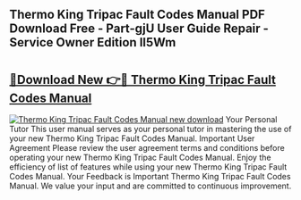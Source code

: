 ## Thermo King Tripac Fault Codes Manual PDF Download Free - Part-gjU User Guide Repair - Service Owner Edition lI5Wm

# <h2><a href="http://bc70027.oget.top/?id=Thermo+King+Tripac+Fault+Codes+Manual">🔗Download New 👉🔴 Thermo King Tripac Fault Codes Manual</a></h2>

[![Thermo King Tripac Fault Codes Manual new download](https://i.imgur.com/5g1atiW.png)](http://bc70027.oget.top/?id=Thermo+King+Tripac+Fault+Codes+Manual)
Your Personal Tutor This user manual serves as your personal tutor in mastering the use of your new Thermo King Tripac Fault Codes Manual. Important User Agreement Please review the user agreement terms and conditions before operating your new Thermo King Tripac Fault Codes Manual. Enjoy the efficiency of list of features while using your new Thermo King Tripac Fault Codes Manual. Your Feedback is Important Thermo King Tripac Fault Codes Manual. We value your input and are committed to continuous improvement.

